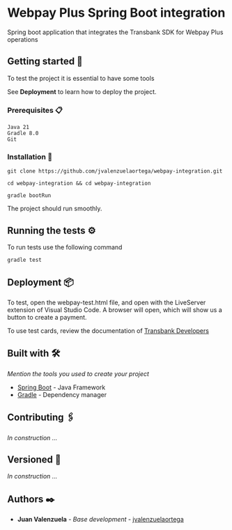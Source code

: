 # Webpay Plus Spring Boot integration

Spring boot application that integrates the Transbank SDK for Webpay Plus operations

## Getting started 🚀

To test the project it is essential to have some tools

See **Deployment** to learn how to deploy the project.


### Prerequisites 📋

```
Java 21
Gradle 8.0
Git
```

### Installation 🔧

```
git clone https://github.com/jvalenzuelaortega/webpay-integration.git
```

```
cd webpay-integration && cd webpay-integration
```

```
gradle bootRun
```

The project should run smoothly.

## Running the tests ⚙️

To run tests use the following command

```
gradle test
```

## Deployment 📦

To test, open the webpay-test.html file, and open with the LiveServer extension of Visual Studio Code.
A browser will open, which will show us a button to create a payment.

To use test cards, review the documentation of [Transbank Developers](https://www.transbankdevelopers.cl/documentacion/webpay-plus#webpay)

## Built with 🛠️

_Mention the tools you used to create your project_

* [Spring Boot](https://spring.io/projects/spring-boot) - Java Framework
* [Gradle](https://gradle.org/) - Dependency manager

## Contributing 🖇️

_In construction ..._

## Versioned 📌

_In construction ..._

## Authors ✒️

* **Juan Valenzuela** - *Base development* - [jvalenzuelaortega](https://github.com/jvalenzuelaortega)